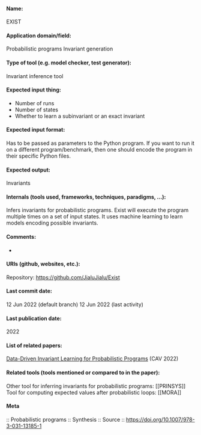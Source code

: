 #### Name:
EXIST

#### Application domain/field:
Probabilistic programs
Invariant generation

#### Type of tool (e.g. model checker, test generator):
Invariant inference tool

#### Expected input thing:
- Number of runs
- Number of states
- Whether to learn a subinvariant or an exact invariant

#### Expected input format:
Has to be passed as parameters to the Python program.
If you want to run it on a different program/benchmark, then one should encode the program in their specific Python files.

#### Expected output:
Invariants

#### Internals (tools used, frameworks, techniques, paradigms, ...):
Infers invariants for probabilistic programs.
Exist will execute the program multiple times on a set of input states. It uses machine learning to learn models encoding possible invariants. 

#### Comments:
-

#### URIs (github, websites, etc.):
Repository: https://github.com/JialuJialu/Exist

#### Last commit date:
12 Jun 2022 (default branch)
12 Jun 2022 (last activity)

#### Last publication date:
2022

#### List of related papers:
[Data-Driven Invariant Learning for Probabilistic Programs](https://doi.org/10.1007/978-3-031-13185-1_3) (CAV 2022)

#### Related tools (tools mentioned or compared to in the paper):
Other tool for inferring invariants for probabilistic programs: [[PRINSYS]]
Tool for computing expected values after probabilistic loops: [[MORA]]

#### Meta
:: Probabilistic programs
:: Synthesis
:: Source :: https://doi.org/10.1007/978-3-031-13185-1
